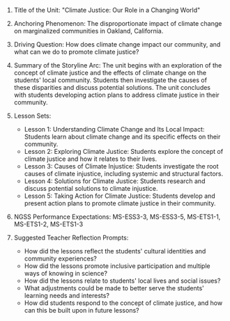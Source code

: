 1. Title of the Unit: "Climate Justice: Our Role in a Changing World"

2. Anchoring Phenomenon: The disproportionate impact of climate change on marginalized communities in Oakland, California.

3. Driving Question: How does climate change impact our community, and what can we do to promote climate justice?

4. Summary of the Storyline Arc: The unit begins with an exploration of the concept of climate justice and the effects of climate change on the students' local community. Students then investigate the causes of these disparities and discuss potential solutions. The unit concludes with students developing action plans to address climate justice in their community.

5. Lesson Sets:
   - Lesson 1: Understanding Climate Change and Its Local Impact: Students learn about climate change and its specific effects on their community.
   - Lesson 2: Exploring Climate Justice: Students explore the concept of climate justice and how it relates to their lives.
   - Lesson 3: Causes of Climate Injustice: Students investigate the root causes of climate injustice, including systemic and structural factors.
   - Lesson 4: Solutions for Climate Justice: Students research and discuss potential solutions to climate injustice.
   - Lesson 5: Taking Action for Climate Justice: Students develop and present action plans to promote climate justice in their community.

6. NGSS Performance Expectations: MS-ESS3-3, MS-ESS3-5, MS-ETS1-1, MS-ETS1-2, MS-ETS1-3

7. Suggested Teacher Reflection Prompts:
   - How did the lessons reflect the students' cultural identities and community experiences?
   - How did the lessons promote inclusive participation and multiple ways of knowing in science?
   - How did the lessons relate to students' local lives and social issues?
   - What adjustments could be made to better serve the students' learning needs and interests?
   - How did students respond to the concept of climate justice, and how can this be built upon in future lessons?